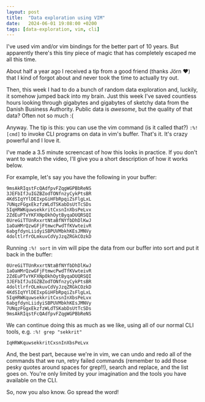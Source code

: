```yaml
---
layout: post
title:  "Data exploration using VIM"
date:   2024-06-01 19:08:00 +0200
tags: [data-exploration, vim, cli]
---
```


I've used vim and/or vim bindings for the better part of 10 years. But apparently there's this tiny piece of magic that has completely escaped me all this time.

About half a year ago I received a tip from a good friend (thanks Jörn ❤️) that I kind of forgot about and never took the time to actually try out.

Then, this week I had to do a bunch of random data exploration and, luckily, it somehow jumped back into my brain. Just this week I've saved countless hours looking through gigabytes and gigabytes of sketchy data from the Danish Business Authority. Public data is _awesome_, but the quality of that data? Often not so much :( 

Anyway. The tip is this: you can use the vim command (is it called that?) `:%! [cmd]` to invoke CLI programs on data in vim's buffer. That's it. It's crazy powerful and I love it.

I've made a 3.5 minute screencast of how this looks in practice.
If you don't want to watch the video, I'll give you a short description of how it works below.

<script src="https://asciinema.org/a/662066.js" id="asciicast-662066" async="true"></script>

For example, let's say you have the following in your buffer:

```text
9msAkRIqstFcQAdfpvFZqgWGPBbReNS
3JEFbIfJuIGZBZodTONfnzyCykPtsBR
4KdSIqYYlDEIxpGiHFbRpqiZsFlgLxL
7UNqzFGgxEkzfzWLdTSKabDsUtTcSDs
5IqHRWKquwsekkritCxsnInXbsPeLvx
2ZdEuPTvYKFXNpOkhOytByqaDUQRSQI
0UreGiTTUnRxxrtNtaBfNYfbDhDlKwJ
1aOaHMrQzwGFjFtmwcPwdTfKVwteivR
6abgfdynLiidyiSBPUVMbkhKEsJMNVy
4doltlrfrOLmkuvCdVyJzqZRGkCOzkD
```

Running `:%! sort` in vim will pipe the data from our buffer into sort and put it back in the buffer:

```text
0UreGiTTUnRxxrtNtaBfNYfbDhDlKwJ
1aOaHMrQzwGFjFtmwcPwdTfKVwteivR
2ZdEuPTvYKFXNpOkhOytByqaDUQRSQI
3JEFbIfJuIGZBZodTONfnzyCykPtsBR
4doltlrfrOLmkuvCdVyJzqZRGkCOzkD
4KdSIqYYlDEIxpGiHFbRpqiZsFlgLxL
5IqHRWKquwsekkritCxsnInXbsPeLvx
6abgfdynLiidyiSBPUVMbkhKEsJMNVy
7UNqzFGgxEkzfzWLdTSKabDsUtTcSDs
9msAkRIqstFcQAdfpvFZqgWGPBbReNS
```

We can continue doing this as much as we like, using all of our normal CLI tools, e.g. `:%! grep "sekkrit"`

```text
IqHRWKquwsekkritCxsnInXbsPeLvx
```

And, the best part, because we're in vim, we can undo and redo all of the commands that we run, retry failed commands (remember to add those pesky quotes around spaces for grep!!), search and replace, and the list goes on. You're only limited by your imagination and the tools you have available on the CLI.

So, now you also know. Go spread the word!
